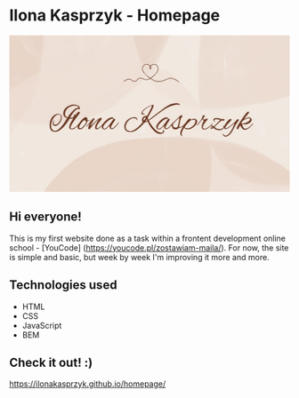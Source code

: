 # Ilona Kasprzyk - Homepage
![Ilona](https://github.com/IlonaKasprzyk/homepage/blob/main/images/OG_image.JPG?raw=true)
## Hi everyone!
This is my first website done as a task within a frontent development online school - [YouCode] (https://youcode.pl/zostawiam-maila/). 
For now, the site is simple and basic, but week by week I'm improving it more and more.
## Technologies used
- HTML
- CSS
- JavaScript
- BEM
## Check it out! :)
https://ilonakasprzyk.github.io/homepage/


